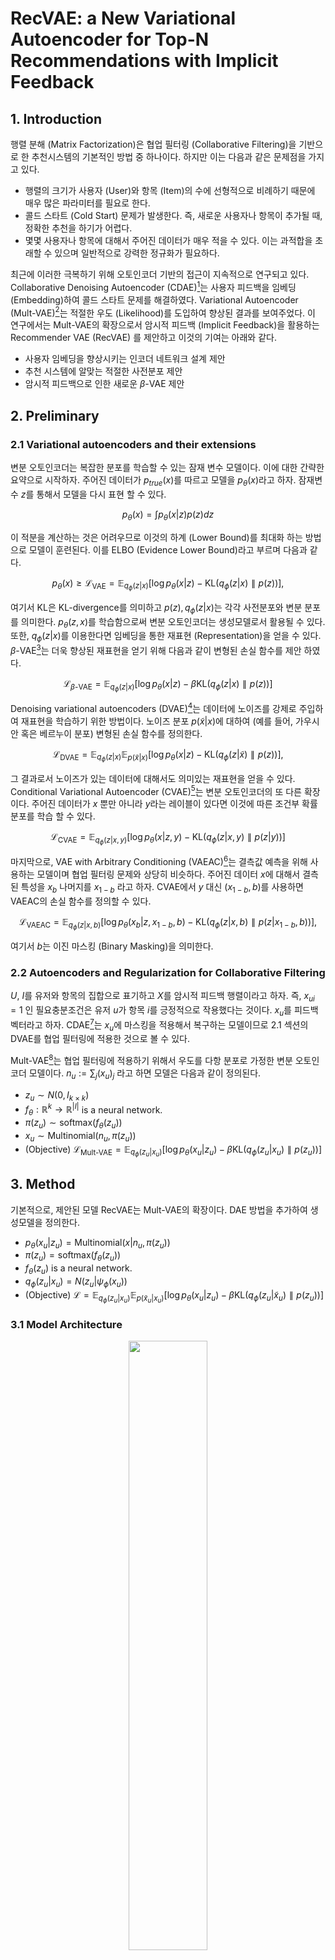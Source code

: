 ﻿# **RecVAE: a New Variational Autoencoder for Top-N Recommendations with Implicit Feedback** 

## **1. Introduction**  

행렬 분해 (Matrix Factorization)은 협업 필터링 (Collaborative Filtering)을 기반으로 한 추천시스템의 기본적인 방법 중 하나이다. 하지만 이는 다음과 같은 문제점을 가지고 있다. 

- 행렬의 크기가 사용자 (User)와 항목 (Item)의 수에 선형적으로 비례하기 때문에 매우 많은 파라미터를 필요로 한다.
- 콜드 스타트 (Cold Start) 문제가 발생한다. 즉, 새로운 사용자나 항목이 추가될 때, 정확한 추천을 하기가 어렵다.
- 몇몇 사용자나 항목에 대해서 주어진 데이터가 매우 적을 수 있다. 이는 과적합을 초래할 수 있으며 일반적으로 강력한 정규화가 필요하다.

최근에 이러한 극복하기 위해 오토인코더 기반의 접근이 지속적으로 연구되고 있다. Collaborative Denoising Autoencoder (CDAE)[^1]는 사용자 피드백을 임베딩 (Embedding)하여 콜드 스타트 문제를 해결하였다. Variational Autoencoder (Mult-VAE)[^2]는 적절한 우도 (Likelihood)를 도입하여 향상된 결과를 보여주었다. 이 연구에서는 Mult-VAE의 확장으로서 암시적 피드백 (Implicit Feedback)을 활용하는 Recommender VAE (RecVAE) 를 제안하고 이것의 기여는 아래와 같다.

- 사용자 임베딩을 향상시키는 인코더 네트워크 설계 제안
- 추천 시스템에 알맞는 적절한 사전분포 제안
- 암시적 피드백으로 인한 새로운 $\beta$-VAE 제안 

## **2. Preliminary**  

### **2.1 Variational autoencoders and their extensions**

변분 오토인코더는 복잡한 분포를 학습할 수 있는 잠재 변수 모델이다. 이에 대한 간략한 요약으로 시작하자. 주어진 데이터가 $p_ {true}(x)$를 따르고 모델을 $p_ {\theta}(x)$라고 하자. 잠재변수 $z$를 통해서 모델을 다시 표현 할 수 있다.

$$
p_ {\theta}(x) = \int p_ {\theta}(x \vert z)p(z)dz
$$

이 적분을 계산하는 것은 어려우므로 이것의 하계 (Lower Bound)를 최대화 하는 방법으로 모델이 훈련된다. 이를 ELBO (Evidence Lower Bound)라고 부르며 다음과 같다. 

$$
p_ {\theta}(x) \geq \mathcal{L}_ {\text{VAE}} = \mathbb{E}_ {q_ {\phi}(z \vert x)} \left[ \log p_ {\theta}(x \vert z) - \text{KL}({q_ {\phi}(z \vert x)} \parallel p(z) )\right],
$$

여기서 $\text{KL}$은 KL-divergence를 의미하고 $p(z), q_ {\phi}(z \vert x)$는 각각 사전분포와 변분 분포를 의미한다. $p_ {\theta}(z,x)$를 학습함으로써 변분 오토인코더는 생성모델로서 활용될 수 있다. 또한, $q_ {\phi}(z \vert x)$를 이용한다면 임베딩을 통한 재표현 (Representation)을 얻을 수 있다. $\beta$-VAE[^3]는 더욱 향상된 재표현을 얻기 위해 다음과 같이 변형된 손실 함수를 제안 하였다.

$$
\mathcal{L}_ {\beta\text{-VAE}} = \mathbb{E}_ {q_ {\phi}(z \vert x)} \left[ \log p_ {\theta}(x \vert z) - \beta \text{KL}({q_ {\phi}(z \vert x)} \parallel p(z) )\right]
$$

Denoising variational autoencoders (DVAE)[^4]는 데이터에 노이즈를 강제로 주입하여 재표현을 학습하기 위한 방법이다. 노이즈 분포 $p(\tilde{x} \vert x)$에 대하여 (예를 들어, 가우시안 혹은 베르누이 분포) 변형된 손실 함수를 정의한다.

$$
\mathcal{L}_ {\text{DVAE}} = \mathbb{E}_ {q_ {\phi}(z \vert x)} \mathbb{E}_ {p(\tilde{x} \vert x)} \left[ \log p_ {\theta}(x \vert z) - \text{KL}({q_ {\phi}(z \vert \tilde{x})} \parallel p(z) )\right],
$$

그 결과로서 노이즈가 있는 데이터에 대해서도 의미있는 재표현을 얻을 수 있다. Conditional Variational Autoencoder (CVAE)[^5]는 변분 오토인코더의 또 다른 확장이다. 주어진 데이터가 $x$ 뿐만 아니라 $y$라는 레이블이 있다면 이것에 따른 조건부 확률 분포를 학습 할 수 있다. 

$$
\mathcal{L}_ {\text{CVAE}} = \mathbb{E}_ {q_ {\phi}(z \vert x, y)}\left[ \log p_ {\theta}(x \vert z, y) - \text{KL}({q_ {\phi}(z \vert x, y)} \parallel p(z \vert y) )\right]
$$

마지막으로, VAE with Arbitrary Conditioning (VAEAC)[^6]는 결측값 예측을 위해 사용하는 모델이며 협업 필터링 문제와 상당히 비슷하다. 주어진 데이터 $x$에 대해서 결측된 특성을 $x_ {b}$ 나머지를 $x_ {1-b}$ 라고 하자. CVAE에서 $y$ 대신 $(x_ {1-b}, b)$를 사용하면 VAEAC의 손실 함수를 정의할 수 있다.

$$
\mathcal{L}_ {\text{VAEAC}} = \mathbb{E}_ {q_ {\phi}(z \vert x, b)}\left[ \log p_ {\theta}(x_ {b} \vert z, x_ {1-b}, b) - \text{KL}({q_ {\phi}(z \vert x, b)} \parallel p(z \vert x_ {1-b}, b) )\right],
$$

여기서 $b$는 이진 마스킹 (Binary Masking)을 의미한다. 

### **2.2 Autoencoders and Regularization for Collaborative Filtering**

$U$, $I$를 유저와 항목의 집합으로 표기하고 $X$를 암시적 피드백 행렬이라고 하자. 즉, $x_ {ui} = 1$ 인 필요충분조건은 유저 $u$가 항목 $i$를 긍정적으로 작용했다는 것이다. $x_ {u}$를 피드백 벡터라고 하자. CDAE[^1]는 $x_ {u}$에 마스킹을 적용해서 복구하는 모델이므로 2.1 섹션의 DVAE를 협업 필터링에 적용한 것으로 볼 수 있다.

Mult-VAE[^2]는 협업 필터링에 적용하기 위해서 우도를 다항 분포로 가정한 변분 오토인코더 모델이다. $n_ {u}:= \sum_{j} (x_ {u})_ {j}$ 라고 하면 모델은 다음과 같이 정의된다.

- $z_{u} \sim N(0,I_ {k \times k})$
- $f_ {\theta}: \mathbb{R}^{k} \rightarrow \mathbb{R}^{\vert I \vert}$ is a neural network.
- $\pi(z_ {u}) \sim \text{softmax}(f_ {\theta}(z_{u}))$ 
- $x_ {u} \sim \text{Multinomial}(n_ {u}, \pi(z_ {u}))$
- (Objective) $\mathcal{L}_ {\text{Mult-VAE}} = \mathbb{E}_ {q_ {\phi}(z_ {u} \vert x_ {u})} \left[ \log p_ {\theta}(x_ {u} \vert z_ {u}) - \beta \text{KL}({q_ {\phi}(z_{u} \vert x_ {u})} \parallel p(z_ {u}) )\right]$

## **3. Method** 

기본적으로, 제안된 모델 RecVAE는 Mult-VAE의 확장이다. DAE 방법을 추가하여 생성모델을 정의한다.

- $p_ {\theta}(x_ {u} \vert z_ {u}) = \text{Multinomial}(x \vert n_ {u}, \pi(z_ {u}))$
- $\pi(z_ {u}) = \text{softmax}(f_ {\theta}(z_ {u}))$
- $f_{\theta}(z_ {u})$ is a neural network.
- $q_ {\phi}(z_ {u} \vert x_ {u}) = N(z_ {u} \vert \psi_ {\phi}(x_ {u}))$
- (Objective) $\mathcal{L} = \mathbb{E}_ {q_ {\phi}(z_ {u} \vert x_ {u})} \mathbb{E}_ {p(\tilde{x}_ {u} \vert x_ {u})}\left[ \log p_ {\theta}(x_ {u} \vert z_ {u}) - \beta \text{KL}({q_ {\phi}(z_ {u} \vert \tilde{x}_ {u})} \parallel p(z_ {u}) )\right]$

### **3.1 Model Architecture**

<p align="center">
<img src="https://i.ibb.co/xJQrsLz/2023-10-14-164239.png" width="50%" height="50%">
</p>

첫번째 변화는 dense CNNs[^7], swish activation functions[^8], layer normalization[^9]과 같은 아이디어를 결합해 협업 필터링에 알맞는 추론 네트워크를 제안하며 위 그림과 같은 구조를 가지고 있다.

### **3.2 Composite prior**

<p align="center">
<img src="https://i.ibb.co/tJDwC9P/2023-10-14-205240.png" width="50%" height="50%">
</p>

Mult-VAE 구조에서 데이터의 희소성 (Sparsity) 때문에 변분 분포의 파라미터 최적화가 어려움을 겪을 수 있다. 이는 강화학습에서 forgetting 효과라고 알려져 있으며 정책 기반 강화학습 논문에 많은 논의가 있었다[^10]. 이를 해결 하기 위한 방법중 하나는 학습된 파라미터를 기억해두는 방법이다. 즉, 새로운 파라미터를 찾는 학습은 좋은 결과를 주는 파라미터로 부터 크게 벗어나지 않게 정규화를 주어야 한다.

이는 오토인코더에 구조에서 $q_ {\phi}(z \vert x)$를 업데이트 할 때, 이전에 얻었던 $q_ {\phi_ {\text{old}}}(z \vert x)$을 적당히 유지하고 싶은 것과 같다 . 이를 수행할 수 있는 한 방법은 본래의 사전분포와 $q_ {\phi_ {\text{old}}}(z \vert x)$의 컨벡스 결합을 새로운 사전분포로 사용하는 것이다. 즉,

$$
p(z \vert \phi_ {\text{old}},x) = \alpha N(z \vert 0,I) + (1-\alpha)q_ {\phi_ \text{old}}(z \vert x)
$$

최종적인 모델 설계는 위 사진과 같다.

### **3.3 Rescaling KL divergence**

$\beta$-VAE[^3]은 재표현을 학습하기 위한 좋은 방법이지만 파라미터를 선택하는 방법이 학습에 큰 영향을 미친다. 기존의 연구[^11]와는 다르게 협업 필터링 변분 오토인코더 모델에 알맞는 $\beta$ 선택 방법에 대한 연구가 필요하다. 

유저 피드백이 부분적으로 주어졌다고 하자. 부분적인 데이터에 대해서 $X_ {u}^{0}$를 유저 $u$가 긍정적으로 평가한 항목의 집합이라 하고 $X_ {u}^{f}$ 긍정적으로 평가한 모든 항목의 집합이라고 하자. 항목들이 원 핫 인코딩으로 주어졌다고 하고, 다음과 같이 기호를 적자.

- $x_ {u} = \sum_ {a \in X_ {u}^{0}}1_ {a}$
- $x_ {u}^{f} = \sum_ {a \in X_ {u}^{f}}1_ {a}$
- $\text{KL}_ {u} = \text{KL}(q_ {\phi}(z_ {u} \vert x_ {u}) \parallel p(z_ {u}))$ 
- $\text{KL}_ {u}^{f} = \text{KL}(q_ {\phi}(z_ {u} \vert x_ {u}^{f}) \parallel p(z_ {u}))$ 

여기서 $1_ {a}$는 항목 $a$에 대응되는 원 핫 인코딩된 벡터이다. 기존의 ELBO를 다음과 같이 정리 할 수 있다.

$$
$\mathcal{L} = \mathbb{E}_ {q_ {\phi}(z_ {u} \vert x_ {u}^{f})}\left[ \log \text{Multinomial}(x_ {u}^{f} \vert \pi(z_ {u})) - \text{KL}_ {u}^{f}\right] \\
= \mathbb{E}_ {q_ {\phi}(z_ {u} \vert x_ {u}^{f})} \left[ \sum_ {a \in X_ {u}^{f}} \log \text{Cat}(1_ {a} \vert \pi(z_ {u})) - \text{KL}_ {u}^{f}\right] + C \\
= \mathbb{E}_ {q_ {\phi}(z_ {u} \vert x_ {u}^{f})}  \sum_ {a \in X_ {u}^{f}} \left[  \log \text{Cat}(1_ {a} \vert \pi(z_ {u})) - \frac{1}{\vert X_ {u}^{f}\vert} \text{KL}_ {u}^{f}\right] + C,
$$

여기서 $\text{Cat}$는 카테고리 분포이고 $C$는 최적화에 영향을 주지 않는 상수이다. (실제로 $\text{Multinomial}$의 정규화 상수이다.) 부분적 피드백에 대해 주어진 ELBO를 근사시키기 위해서 $q_ {\phi}(z_ {u} \vert x_{u}) \approx q_ {\phi}(z_ {u} \vert x_ {u}^{f})$ 그리고 $\text{KL}_ {u} \approx \text{KL} _{u}^{f}$를 가정하자. 위 마지막 식에서 급수의 범위 $X_ {u}^{f}$를 $X_ {u}^{0}$로 대체하고 추가적인 가정을 이용하면,

> $\approx \frac{X_ {u}^{f}}{X_ {u}^{o}} \mathbb{E}_ {q_ {\phi}(z_ {u} \vert x_ {u}^{f})}  \sum_ {a \in X_ {u}^{0}} \left[  \log \text{Cat}(1_ {a} \vert \pi(z_ {u})) - \frac{1}{\vert X_ {u}^{f}\vert} \text{KL}_ {u}^{f}\right] + C$
> $\approx \frac{X_ {u}^{f}}{X_ {u}^{o}} \mathbb{E}_ {q_ {\phi}(z_ {u} \vert x_ {u})}  \sum_ {a \in X_ {u}^{0}} \left[  \log \text{Cat}(1_ {a} \vert \pi(z_ {u})) - \frac{1}{\vert X_ {u}^{f}\vert} \text{KL}_ {u}\right] + C$
> $= \frac{X_ {u}^{f}}{X_ {u}^{o}} \mathbb{E}_ {q_ {\phi}(z_ {u} \vert x_ {u})} \left[  \sum_ {a \in X_ {u}^{0}} \log \text{Cat}(1_ {a} \vert \pi(z_ {u})) - \frac{\vert X_ {u}^{0}\vert}{\vert X_ {u}^{f}\vert} \text{KL}_ {u}\right] + C$
> $= \frac{X_ {u}^{f}}{X_ {u}^{o}} \mathbb{E}_ {q_ {\phi}(z_ {u} \vert x_ {u})} \left[  \log \text{Multinomial}(x_ {u} \vert \pi(z_ {u})) - \frac{\vert X_ {u}^{0}\vert}{\vert X_ {u}^{f}\vert} \text{KL}_ {u}\right] + C$

만약 $u$ 마다 $\vert X_ {u}^{f} \vert$가 일정하다면 새로운 상수 $\gamma = \frac{1}{\vert X_ {u}^{f} \vert}$를 정의하여 최종적으로 다음을 얻는다. (기댓값의 계수는 제거 할 수 있다.)

> $\mathcal{L} \approx \mathbb{E}_ {q_ {\phi}(z_ {u} \vert x_ {u})} \left[  \log \text{Multinomial}(x_ {u} \vert \pi(z_ {u})) - \gamma \vert X_ {u}^{0}\vert \text{KL}_ {u}\right]$

이와 같은 방법으로 암시적인 피드백이 주어졌을 때 $\beta = \beta(x)$를 $\gamma \vert X_ {u}^{0}\vert$로 선택 할 수 있다. 

### **3.4 Summary**

섹션 3.1, 3.2, 3.3의 결과를 종합하여 개선 손실 함수를 제안한다.

> $\mathcal{L} _{\text{RecVAE}} = \mathbb{E}_ {q_ {\phi}(z \vert x)} \mathbb{E}_ {p(\tilde{x} \vert x)}\left[ \log p_ {\theta}(x \vert z) - \beta(x) \text{KL}({q_ {\phi}(z \vert \tilde{x})} \parallel p(z \vert \phi_ {\text{old}}, x) )\right]$

모델 훈련을 마친 뒤, 새로운 사용자에 $x$에 대해서 $p_ {\theta}( x \vert q_ {\phi}(z \vert x))$은 항목 별 긍정적으로 평가할 확률을 준다. 이를 이용하여 상위 항목을 추천 해줄 수 있다.

  
## **4. Experiment**  

RecVAE는 Adam[^12]옵티마이저로 최적화 됐으며 $\text{lr} = 5*10^{-4}$와 $500$의 배치 크기가 사용되었다. 노이즈는 평균이 $0.5$인 베르누이 분포로 주입됐고 성능을 향상시키위해 $N(0,10I)$을 복합 사전분포에 추가했다. 즉, $p(z)$, $q_ {\phi_ {\text{old}}}$, $N(0,10I)$가 복합 사전분포로 사용됐고 각각의 비율은 3:15:2가 적합했다. $\gamma$는 교차검증 (Cross-validation)을 통해 데이터마다 다른 값을 선택했다.

### **4.1 Datasets**  

||데이터 차원|평가된 항목 수|$\gamma$|
|---|---|---|---|
|MovieLens-20M|(136677, 20720)|9,990,682|0.005|
|Netflix Prize Dataset|(463435, 17769)|56,880,037|0.0035|
|Million Songs Dataset|(571355, 41140)|33,633,450|0.01|

RecVAE는 MovieLens-20M[^13], Netflix Prize Dataset[^14], Million Songs Dataset[^15]에서 평가되었으며 위 표는 각 데이터의 정보와 사용된 $\gamma$를 나타낸다. 각 데이터는 8:2의 비율로 훈련데이터와 평가데이터로 분리됐다.

### **4.2 Baselines**  

모델을 비교하기 위해서 3가지 유형의 모델들을 비교할 것이다.

- Linear models from classical collaborative filtering
	- Weighted Matrix Factorization (WMF)[^16]
	- Sparse LInear Method (SLIM)[^17]
	- Embarrassingly Shallow Autoencoder (EASE)[^18]
- Rank method
	- WARP[^19]
	- LambdaNet[^20]
- Autoencoder-based method
	- CDAE[^1]
	- Mult-DAE & Mult-VAE[^2]
	- Ranking-Critical Training (RaCT)[^21]

### **4.3 Evaluation Metrics**  

테스트 유저 $u$의 항목 $X_ {u}^{t}$와 모델의 (내림차순) 결과 $R_ {u}^{(n)}$에 대해서 $\text{Recall@}k(u)$와 $\text{NDCG@}(k(u)$가 평가 지표로서 사용될 것이다.

> $\text{Recall@}k(u) = \frac{1}{\min(\vert R_ {u}^{(n)} \vert, \vert X_ {u}^{t} \vert)} \sum_{n=1}^{k} 1\left[R_ {u}^{(n)} \in  X_ {u}^{t} \right]$ 
> $\text{DGG@}k(u) = \sum_{n=1}^{k}\frac{2^{1\left[R_ {u}^{(n)} \in  X_ {u}^{t} \right]}-1}{\log(n+1)}$
> $\text{NDCG@}(k(u) = \text{DCG@}k(u) / \left( \sum_{n=1}^{\vert X_ {u}^{t} \vert } \frac{1}{\log(n+1)} \right)$

### **4.4 Results**  

<p align="center">
<img src="https://i.ibb.co/ZdpKqMG/2023-10-15-001248.png" width="50%" height="50%">
</p>

RecVAE을 각 경쟁 모델과 비교한 결과이다. 볼드체는 가장 좋은 결과이며 밑줄은 두번째로 좋은 결과이다. Million Songs Dataset에서는 EASE가 좋은 성능을 보이지만 나머지 결과에선 RecVAE가 좋은 모습을 보여준다.

<p align="center">
<img src="https://i.ibb.co/yWsMDnT/2023-10-15-001902.png" width="50%" height="50%">
</p>

인코더 설계, 복합 사전분포, $\beta$ 조정, 교대훈련, 노이즈 주입에 대한 제거 연구 (Ablation Study)에 대한 결과이다. 교대훈련이란 인코더와 디코더를 동시에 훈련하지 않고 각각 훈련하는 것을 의미한다. 위 표에 따르면 각각의 기능은 성능 향상에 도움이 된다. 일부 기능은 개별적으로 적용되는 것보다 함께 사용되는 것이 효과적이다. (예를 들어, $\beta$ 조정과 교대훈련) 

<p align="center">
<img src="https://i.ibb.co/VJqBBFt/2023-10-15-002402.png" width="80%" height="80%">
</p>

위 그래프는 복합 사전분포의 용이함을 증명하기 위해 임의로 선택된 사용자의 에폭 (epoch)에 따른 NDCG@100의 변화량을 그린 것이다. 기존의 가우시안 사전분포 보다 복합 사전분포의 변동량이 더욱 안정적인 것을 확인 할 수 있다. 

## **5. Conclusion**  

이 논문에서는 Mult-VAE의 개선된 버전인 RecVAE를 제안한다. 이는 새로운 인코더 구조, 복합 사전분포, 협업필터링에 알맞은 $\beta$ 조정 방식을 포함하고 있으며, 여러가지 데이터에서 다른 모델의 성능을 능가했다. 향후 연구 방향으로서 주목되는 점은 (1) 이 방법을 유저와 항목을 뒤바꾸어 실험하면 어떻게 될지, (2) 사전분포를 더욱 복잡하게 만들면 어떻게 될지, (3) 컨벡스 결합이 아닌 다른 방법의 정규화를 이용하여 forgetting problem을 해결할 수 있는지와 같은 것이 고려된다.

---  
## **Additional materials & References**
Code Availability
>https://github.com/ilya-shenbin/RecVAE

Author information
* Ilya Shenbin
    * Samsung-PDMI Joint AI Center
    * ilya.shenbin@gmail.com

* Anton Alekseev
    * Samsung-PDMI Joint AI Center
    * anton.m.alexeyev@gmail.com

* Elena Tutubalina
    * Samsung-PDMI Joint AI Center
    * tutubalinaev@gmail.com

* Valentin Malykh
    * Neural Systems and Deep Learning Laboratory
    * valentin.malykh@phystech.edu

* Sergey I. Nikolenko
    * Samsung-PDMI Joint AI Center
    * sergey@logic.pdmi.ras.ru
 
[^1]: Yao Wu, Christopher DuBois, Alice X Zheng, and Martin Ester. 2016. Collaborative denoising auto-encoders for top-n recommender systems. In Proceedings of the Ninth ACM International Conference on Web Search and Data Mining. ACM, 153–162.
[^2]: Dawen Liang, Rahul G Krishnan, Matthew D Hoffman, and Tony Jebara. 2018. Variational autoencoders for collaborative filtering. In Proceedings of the 2018 World Wide Web Conference on World Wide Web. International World Wide Web Conferences Steering Committee, 689–698.
[^3]: Irina Higgins, Loic Matthey, Arka Pal, Christopher Burgess, Xavier Glorot, Matthew Botvinick, Shakir Mohamed, and Alexander Lerchner. 2017. BetaVAE: Learning basic visual concepts with a constrained variational framework. In International Conference on Learning Representations, Vol. 3.
[^4]: Daniel Im Jiwoong Im, Sungjin Ahn, Roland Memisevic, and Yoshua Bengio. 2017. Denoising criterion for variational auto-encoding framework. In Thirty-First AAAI Conference on Artificial Intelligence.
[^5]: Kihyuk Sohn, Honglak Lee, and Xinchen Yan. 2015. Learning structured output representation using deep conditional generative models. In Advances in neural information processing systems. 3483–3491.
[^6]: Oleg Ivanov, Michael Figurnov, and Dmitry P. Vetrov. 2019. Variational Autoencoder with Arbitrary Conditioning. In 7th International Conference on Learning Representations, ICLR 2019, New Orleans, LA, USA, May 6-9, 2019. OpenReview.net. https://openreview.net/forum?id=SyxtJh0qYm.
[^7]: Gao Huang, Zhuang Liu, and Kilian Q. Weinberger. 2016. Densely Connected Convolutional Networks. CoRR abs/1608.06993 (2016). arXiv:1608.06993 http: //arxiv.org/abs/1608.06993.
[^8]: Prajit Ramachandran, Barret Zoph, and Quoc V. Le. 2018. Searching for Activation Functions. In 6th International Conference on Learning Representations, ICLR 2018, Vancouver, BC, Canada, April 30 - May 3, 2018, Workshop Track Proceedings. OpenReview.net. https://openreview.net/forum?id=Hkuq2EkPf.
[^9]: Jimmy Lei Ba, Jamie Ryan Kiros, and Geoffrey E. Hinton. 2016. Layer Normalization. arXiv e-prints, Article arXiv:1607.06450 (Jul 2016), arXiv:1607.06450 pages. arXiv:stat.ML/1607.06450.
[^10]: Rein Houthooft, Xi Chen, Yan Duan, John Schulman, Filip De Turck, and Pieter Abbeel. 2016. Vime: Variational information maximizing exploration. In Advances in Neural Information Processing Systems. 1109–1117.
[^11]: Samuel R Bowman, Luke Vilnis, Oriol Vinyals, Andrew Dai, Rafal Jozefowicz, and Samy Bengio. 2016. Generating Sentences from a Continuous Space. In Proceedings of The 20th SIGNLL Conference on Computational Natural Language Learning. 10–21.
[^12]: Diederik P. Kingma and Jimmy Ba. 2015. Adam: A Method for Stochastic Optimization. In 3rd International Conference on Learning Representations, ICLR 2015, San Diego, CA, USA, May 7-9, 2015, Conference Track Proceedings, Yoshua Bengio and Yann LeCun (Eds.). http://arxiv.org/abs/1412.6980
[^13]: F. Maxwell Harper and Joseph A. Konstan. 2015. The MovieLens Datasets: History and Context. ACM Trans. Interact. Intell. Syst. 5, 4, Article 19 (Dec. 2015), 19 pages. https://doi.org/10.1145/2827872.
[^14]: James Bennett, Stan Lanning, et al. 2007. The netflix prize. In Proceedings of KDD cup and workshop, Vol. 2007. New York, NY, USA., 35.
[^15]: Thierry Bertin-Mahieux, Daniel P.W. Ellis, Brian Whitman, and Paul Lamere. 2011. The Million Song Dataset. In Proceedings of the 12th International Conference on Music Information Retrieval (ISMIR 2011).
[^16]: Yifan Hu, Yehuda Koren, and Chris Volinsky. 2008. Collaborative filtering for implicit feedback datasets. In 2008 Eighth IEEE International Conference on Data Mining. Ieee, 263–272.
[^17]: Xia Ning and George Karypis. 2011. Slim: Sparse linear methods for top-n recommender systems. In 2011 IEEE 11th International Conference on Data Mining. IEEE, 497–506.
[^18]: Harald Steck. 2019. Embarrassingly Shallow Autoencoders for Sparse Data. In The World Wide Web Conference. ACM, 3251–3257.
[^19]: Jason Weston, Samy Bengio, and Nicolas Usunier. 2011. Wsabie: Scaling up to large vocabulary image annotation. In Twenty-Second International Joint Conference on Artificial Intelligence.
[^20]: Christopher J Burges, Robert Ragno, and Quoc V Le. 2007. Learning to rank with nonsmooth cost functions. In Advances in neural information processing systems. 193–200.
[^21]: Sam Lobel, Chunyuan Li, Jianfeng Gao, and Lawrence Carin. 2019. Towards Amortized Ranking-Critical Training for Collaborative Filtering. arXiv preprint arXiv:1906.04281 (2019).
